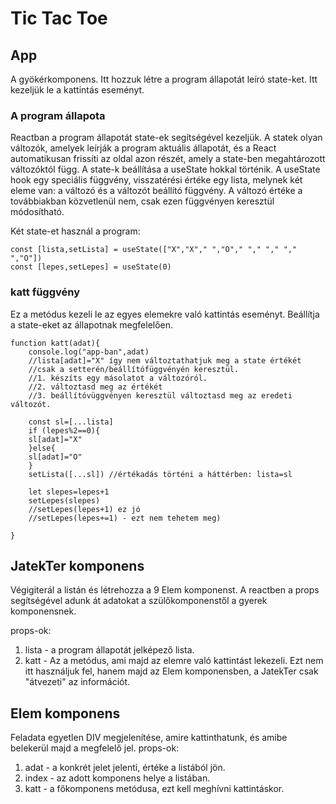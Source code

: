 # Tic Tac Toe

## App 

A gyökérkomponens. 
Itt hozzuk létre a program állapotát leíró state-ket. 
Itt kezeljük le a kattintás eseményt. 

### A program állapota

Reactban a program állapotát state-ek segítségével kezeljük. A statek olyan változók, amelyek leírják a program aktuális állapotát, és a  React automatikusan frissíti az oldal azon részét, amely a state-ben megahtározott változóktól függ.  A state-k beállítása a useState hokkal történik. 
A useState hook egy speciális függvény, visszatérési értéke egy lista, melynek két eleme van: a változó és a változót beállító függvény. 
A változó értéke a továbbiakban közvetlenül nem, csak ezen függvényen keresztül módosítható.

Két state-et használ a program: 

    const [lista,setLista] = useState(["X","X"," ","O"," "," "," "," ","O"])
    const [lepes,setLepes] = useState(0)




### katt függvény

Ez a metódus kezeli le az egyes elemekre való kattintás eseményt. 
Beállítja a state-eket az állapotnak megfelelően. 

    function katt(adat){
        console.log("app-ban",adat)
        //lista[adat]="X" így nem változtathatjuk meg a state értékét
        //csak a setterén/beállítófüggvényén keresztül. 
        //1. készíts egy másolatot a változóról. 
        //2. változtasd meg az értékét
        //3. beállítóvüggvényen keresztül változtasd meg az eredeti változót.
        
        const sl=[...lista]
        if (lepes%2==0){
        sl[adat]="X"
        }else{
        sl[adat]="O"
        }    
        setLista([...sl]) //értékadás történi a háttérben: lista=sl

        let slepes=lepes+1
        setLepes(slepes)
        //setLepes(lepes+1) ez jó
        //setLepes(lepes+=1) - ezt nem tehetem meg)

    }

## JatekTer komponens

Végigiterál a listán és létrehozza a 9 Elem komponenst. 
A reactben a props segítségével adunk át adatokat a szülőkomponenstől a gyerek komponensnek. 

props-ok: 
1. lista - a program állapotát jelképező lista. 
2. katt - Az a metódus, ami majd az elemre való kattintást lekezeli. Ezt nem itt használjuk fel, hanem majd az Elem komponensben, a JatekTer csak "átvezeti" az információt. 

##  Elem komponens

Feladata egyetlen DIV megjelenítése, amire kattinthatunk, és amibe belekerül majd a megfelelő jel.
props-ok: 
1. adat - a konkrét jelet jelenti, értéke a listából jön. 
2. index - az adott komponens helye a listában.  
3. katt - a főkomponens metódusa, ezt kell meghívni kattintáskor. 

